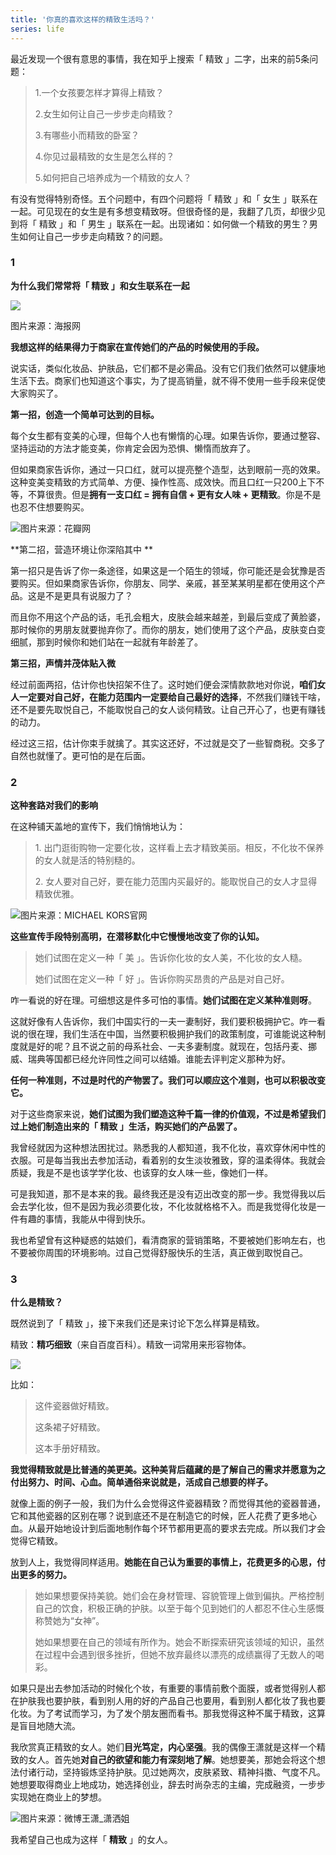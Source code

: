 ```yaml
---
title: '你真的喜欢这样的精致生活吗？'
series: life
---
```


最近发现一个很有意思的事情，我在知乎上搜索「 精致 」二字，出来的前5条问题：

> 1.一个女孩要怎样才算得上精致？
> 
> 2.女生如何让自己一步步走向精致？
> 
> 3.有哪些小而精致的卧室？
> 
> 4.你见过最精致的女生是怎么样的？
> 
> 5.如何把自己培养成为一个精致的女人？

有没有觉得特别奇怪。五个问题中，有四个问题将「 精致 」和「 女生 」联系在一起。可见现在的女生是有多想变精致呀。但很奇怪的是，我翻了几页，却很少见到将「 精致 」和「 男生 」联系在一起。出现诸如：如何做一个精致的男生？男生如何让自己一步步走向精致？的问题。

  

### 1

**为什么我们常常将「 精致 」和女生联系在一起**

![](//upload-images.jianshu.io/upload_images/2374669-75a70b3cd6afba50?imageMogr2/auto-orient/strip%7CimageView2/2/w/458/format/webp)

图片来源：海报网

**我想这样的结果得力于商家在宣传她们的产品的时候使用的手段。**

说实话，类似化妆品、护肤品，它们都不是必需品。没有它们我们依然可以健康地生活下去。商家们也知道这个事实，为了提高销量，就不得不使用一些手段来促使大家购买了。

  

**第一招，创造一个简单可达到的目标。**

每个女生都有变美的心理，但每个人也有懒惰的心理。如果告诉你，要通过整容、坚持运动的方法才能变美，你肯定会因为恐惧、懒惰而放弃了。

但如果商家告诉你，通过一只口红，就可以提亮整个造型，达到眼前一亮的效果。这种变美变精致的方式简单、方便、操作性高、成效快。而且口红一只200上下不等，不算很贵。但是**拥有一支口红 = 拥有自信 \+ 更有女人味 \+ 更精致**。你是不是也忍不住想要购买。

![图片来源：花瓣网](//upload-images.jianshu.io/upload_images/2374669-2da03c047d168af8?imageMogr2/auto-orient/strip%7CimageView2/2/w/658/format/webp)



  

**第二招，营造环境让你深陷其中 **

第一招只是告诉了你一条途径，如果这是一个陌生的领域，你可能还是会犹豫是否要购买。但如果商家告诉你，你朋友、同学、亲戚，甚至某某明星都在使用这个产品。这是不是更具有说服力了？

而且你不用这个产品的话，毛孔会粗大，皮肤会越来越差，到最后变成了黄脸婆，那时候你的男朋友就要抛弃你了。而你的朋友，她们使用了这个产品，皮肤变白变细腻，那到时候你和她们站在一起就有年龄差了。

  

**第三招，声情并茂体贴入微**

经过前面两招，估计你也快招架不住了。这时她们便会深情款款地对你说，**咱们女人一定要对自己好，在能力范围内一定要给自己最好的选择**，不然我们赚钱干啥，还不是要先取悦自己，不能取悦自己的女人谈何精致。让自己开心了，也更有赚钱的动力。

经过这三招，估计你束手就擒了。其实这还好，不过就是交了一些智商税。交多了自然也就懂了。更可怕的是在后面。

  

### 2

**这种套路对我们的影响**

在这种铺天盖地的宣传下，我们悄悄地认为：

> 1\. 出门逛街购物一定要化妆，这样看上去才精致美丽。相反，不化妆不保养的女人就是活的特别糙的。
> 
> 2\. 女人要对自己好，要在能力范围内买最好的。能取悦自己的女人才显得精致优雅。

![图片来源：MICHAEL KORS官网](//upload-images.jianshu.io/upload_images/2374669-87b34a6edf130dd0?imageMogr2/auto-orient/strip%7CimageView2/2/w/658/format/webp)



  

**这些宣传手段特别高明，在潜移默化中它慢慢地改变了你的认知。**

> 她们试图在定义一种「 美 」。告诉你化妆的女人美，不化妆的女人糙。
> 
> 她们试图在定义一种「 好 」。告诉你购买昂贵的产品是对自己好。

咋一看说的好在理。可细想这是件多可怕的事情。**她们试图在定义某种准则呀**。

这就好像有人告诉你，我们中国实行的一夫一妻制好，我们要积极拥护它。咋一看说的很在理，我们生活在中国，当然要积极拥护我们的政策制度，可谁能说这种制度就是好的呢？且不说之前的母系社会、一夫多妻制度。就现在，包括丹麦、挪威、瑞典等国都已经允许同性之间可以结婚。谁能去评判定义那种为好。

**任何一种准则，不过是时代的产物罢了。我们可以顺应这个准则，也可以积极改变它。**

对于这些商家来说，**她们试图为我们塑造这种千篇一律的价值观，不过是希望我们过上她们制造出来的「 精致 」生活，购买她们的产品罢了。**

我曾经就因为这种想法困扰过。熟悉我的人都知道，我不化妆，喜欢穿休闲中性的衣服。可是每当我出去参加活动，看着别的女生淡妆雅致，穿的温柔得体。我就会质疑，我是不是也该学学化妆、也该穿的女人味一些，像她们一样。

可是我知道，那不是本来的我。最终我还是没有迈出改变的那一步。我觉得我以后会去学化妆，但不是因为我必须要化妆，不化妆就格格不入。而是我觉得化妆是一件有趣的事情，我能从中得到快乐。

我也希望曾有这种疑惑的姑娘们，看清商家的营销策略，不要被她们影响左右，也不要被你周围的环境影响。过自己觉得舒服快乐的生活，真正做到取悦自己。

  

### 3

**什么是精致？**

既然说到了「 精致 」，接下来我们还是来讨论下怎么样算是精致。

精致：**精巧细致**（来自百度百科）。精致一词常用来形容物体。

![](//upload-images.jianshu.io/upload_images/2374669-d35dc0af4892da3b?imageMogr2/auto-orient/strip%7CimageView2/2/w/400/format/webp)

比如：

> 这件瓷器做好精致。
> 
> 这条裙子好精致。
> 
> 这本手册好精致。

**我觉得精致就是比普通的美更美。这种美背后蕴藏的是了解自己的需求并愿意为之付出努力、时间、心血。简单通俗来说就是，活成自己想要的样子。**

就像上面的例子一般，我们为什么会觉得这件瓷器精致？而觉得其他的瓷器普通，它和其他瓷器的区别在哪？说到底还不是在制造它的时候，匠人花费了更多地心血。从最开始地设计到后面地制作每个环节都用更高的要求去完成。所以我们才会觉得它精致。

放到人上，我觉得同样适用。**她能在自己认为重要的事情上，花费更多的心思，付出更多的努力。**

> 她如果想要保持美貌。她们会在身材管理、容貌管理上做到偏执。严格控制自己的饮食，积极正确的护肤。以至于每个见到她们的人都忍不住心生感慨称赞她为“女神”。
> 
> 她如果想要在自己的领域有所作为。她会不断探索研究该领域的知识，虽然在过程中会遇到很多挫折，但她不放弃最终以漂亮的成绩赢得了无数人的喝彩。 

如果只是出去参加活动的时候化个妆，有重要的事情前敷个面膜，或者觉得别人都在护肤我也要护肤，看到别人用的好的产品自己也要用，看到别人都化妆了我也要化妆。为了考试而学习，为了发个朋友圈而看书。那我觉得这种不属于精致，这算是盲目地随大流。

我欣赏真正精致的女人。她们**目光笃定，内心坚强**。我的偶像王潇就是这样一个精致的女人。首先她**对自己的欲望和能力有深刻地了解**。她想要美，那她会将这个想法付诸行动，坚持锻炼坚持护肤。见过她两次，皮肤紧致、精神抖擞、气度不凡。她想要取得商业上地成功，她选择创业，辞去时尚杂志的主编，完成融资，一步步实现她在商业上的梦想。

![图片来源：微博王潇_潇洒姐](//upload-images.jianshu.io/upload_images/2374669-81bb409ee25436d6?imageMogr2/auto-orient/strip%7CimageView2/2/w/690/format/webp)



  

我希望自己也成为这样「 **精致** 」的女人。